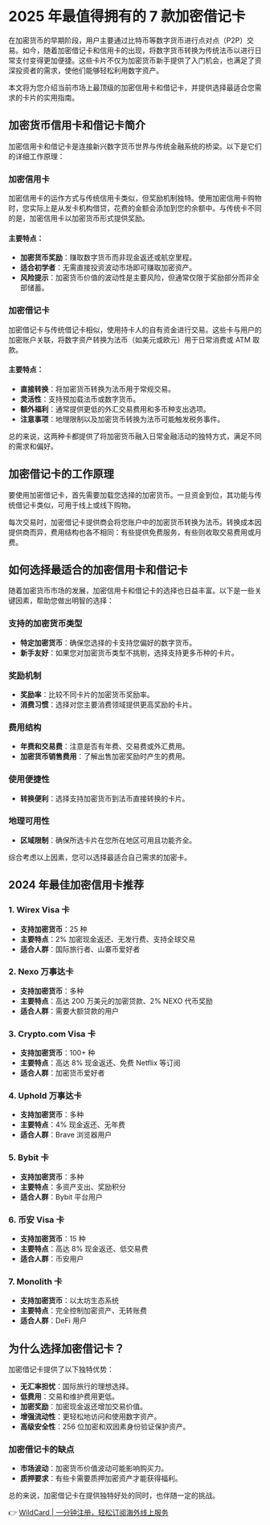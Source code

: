 # 2025 年最值得拥有的 7 款加密借记卡

在加密货币的早期阶段，用户主要通过比特币等数字货币进行点对点（P2P）交易。如今，随着加密借记卡和信用卡的出现，将数字货币转换为传统法币以进行日常支付变得更加便捷。这些卡片不仅为加密货币新手提供了入门机会，也满足了资深投资者的需求，使他们能够轻松利用数字资产。

本文将为您介绍当前市场上最顶级的加密信用卡和借记卡，并提供选择最适合您需求的卡片的实用指南。

## 加密货币信用卡和借记卡简介

加密信用卡和借记卡是连接新兴数字货币世界与传统金融系统的桥梁。以下是它们的详细工作原理：

### 加密信用卡

加密信用卡的运作方式与传统信用卡类似，但奖励机制独特。使用加密信用卡购物时，您实际上是从发卡机构借贷，花费的金额会添加到您的余额中。与传统卡不同的是，加密信用卡以加密货币形式提供奖励。

#### 主要特点：
- **加密货币奖励**：赚取数字货币而非现金返还或航空里程。
- **适合初学者**：无需直接投资波动市场即可赚取加密资产。
- **风险提示**：加密货币价值的波动性是主要风险，但通常仅限于奖励部分而非全部储蓄。

### 加密借记卡

加密借记卡与传统借记卡相似，使用持卡人的自有资金进行交易。这些卡与用户的加密账户关联，将数字资产转换为法币（如美元或欧元）用于日常消费或 ATM 取款。

#### 主要特点：
- **直接转换**：将加密货币转换为法币用于常规交易。
- **灵活性**：支持预加载法币或数字货币。
- **额外福利**：通常提供更低的外汇交易费用和多币种支出选项。
- **注意事项**：地理限制以及加密货币转换为法币可能触发税务事件。

总的来说，这两种卡都提供了将加密货币融入日常金融活动的独特方式，满足不同的需求和偏好。

## 加密借记卡的工作原理

要使用加密借记卡，首先需要加载您选择的加密货币。一旦资金到位，其功能与传统借记卡类似，可用于线上或线下购物。

每次交易时，加密借记卡提供商会将您账户中的加密货币转换为法币。转换成本因提供商而异，费用结构也各不相同：有些提供免费服务，有些则收取交易费用或月费。

## 如何选择最适合的加密信用卡和借记卡

随着加密货币市场的发展，加密信用卡和借记卡的选择也日益丰富。以下是一些关键因素，帮助您做出明智的选择：

### 支持的加密货币类型
- **特定加密货币**：确保您选择的卡支持您偏好的数字货币。
- **新手友好**：如果您对加密货币类型不挑剔，选择支持更多币种的卡片。

### 奖励机制
- **奖励率**：比较不同卡片的加密货币奖励率。
- **消费习惯**：选择对您主要消费领域提供更高奖励的卡片。

### 费用结构
- **年费和交易费**：注意是否有年费、交易费或外汇费用。
- **加密货币销售费用**：了解出售加密奖励时产生的费用。

### 使用便捷性
- **转换便利**：选择支持加密货币到法币直接转换的卡片。

### 地理可用性
- **区域限制**：确保所选卡片在您所在地区可用且功能齐全。

综合考虑以上因素，您可以选择最适合自己需求的加密卡。

## 2024 年最佳加密信用卡推荐

### 1. Wirex Visa 卡
- **支持加密货币**：25 种
- **主要特点**：2% 加密现金返还、无发行费、支持全球交易
- **适合人群**：国际旅行者、山寨币爱好者

### 2. Nexo 万事达卡
- **支持加密货币**：多种
- **主要特点**：高达 200 万美元的加密贷款、2% NEXO 代币奖励
- **适合人群**：需要大额贷款的用户

### 3. Crypto.com Visa 卡
- **支持加密货币**：100+ 种
- **主要特点**：高达 8% 现金返还、免费 Netflix 等订阅
- **适合人群**：加密货币爱好者

### 4. Uphold 万事达卡
- **支持加密货币**：多种
- **主要特点**：4% 现金返还、无年费
- **适合人群**：Brave 浏览器用户

### 5. Bybit 卡
- **支持加密货币**：多种
- **主要特点**：多资产支出、奖励积分
- **适合人群**：Bybit 平台用户

### 6. 币安 Visa 卡
- **支持加密货币**：15 种
- **主要特点**：高达 8% 现金返还、低交易费
- **适合人群**：币安用户

### 7. Monolith 卡
- **支持加密货币**：以太坊生态系统
- **主要特点**：完全控制加密资产、无转账费
- **适合人群**：DeFi 用户

## 为什么选择加密借记卡？

加密借记卡提供了以下独特优势：
- **无汇率担忧**：国际旅行的理想选择。
- **低费用**：交易和维护费用更低。
- **加密奖励**：加密现金返还增加交易价值。
- **增强流动性**：更轻松地访问和使用数字资产。
- **高级安全性**：256 位加密和双因素身份验证保护资产。

### 加密借记卡的缺点
- **市场波动**：加密货币价值波动可能影响购买力。
- **质押要求**：有些卡需要质押加密资产才能获得福利。

总的来说，加密借记卡在提供独特好处的同时，也伴随一定的挑战。

👉 [WildCard | 一分钟注册，轻松订阅海外线上服务](https://bbtdd.com/WildCard)